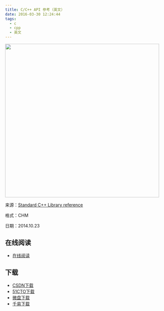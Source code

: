 ```yaml
---
title: C/C++ API 参考（英文）
date: 2016-03-30 12:24:44
tags:
  - c
  - cpp
  - 英文
---
```


<img src='http://ww3.sinaimg.cn/large/841aea59jw1f2eryg7yitj20qv0krthe.jpg' width='500' />

来源：[Standard C++ Library reference](http://www.cplusplus.com/reference/)

格式：CHM

日期：2014.10.23

<!--more-->

## 在线阅读 ##

+ [在线阅读](http://www.cplusplus.com/reference/)

## 下载 ##

+ [CSDN下载](http://download.csdn.net/download/wizardforcel/8073981)
+ [51CTO下载](http://down.51cto.com/data/1887796)
+ [微盘下载](http://vdisk.weibo.com/s/aADaW4YRiZNl9)
+ [千易下载](http://1000eb.com/1khkb)

